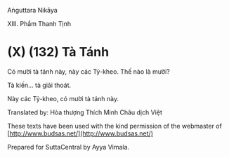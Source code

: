 Aṅguttara Nikāya

XIII. Phẩm Thanh Tịnh

# (X) (132) Tà Tánh

Có mười tà tánh này, này các Tỷ-kheo. Thế nào là mười?

Tà kiến... tà giải thoát.

Này các Tỷ-kheo, có mười tà tánh này.

Translated by: Hòa thượng Thích Minh Châu dịch Việt

These texts have been used with the kind permission of the webmaster of [http://www.budsas.net/](http://www.budsas.net/)

Prepared for SuttaCentral by Ayya Vimala.